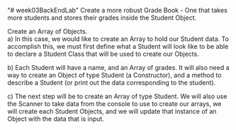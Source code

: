 "# week03BackEndLab" 
Create a more robust Grade Book - One that takes more students and stores their grades inside the Student Object.

Create an Array of Objects.  
a) In this case, we would like to create an Array to hold our Student data. To accomplish this, we must first define what a Student will look like to be able to declare a Student Class that will be used to create our Objects.

b) Each Student will have a name, and an Array of grades. It will also need a way to create an Object of type Student (a Constructor), and a method to describe a Student (or print out the data corresponding to the student). 

c) The next step will be to create an Array of type Student. We will also use the Scanner to take data from the console to use to create our arrays, we will create each Student Objects, and we will update that instance of an Object with the data that is input. 
